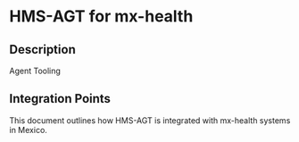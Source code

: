 # HMS-AGT for mx-health

## Description

Agent Tooling

## Integration Points

This document outlines how HMS-AGT is integrated with mx-health systems in Mexico.
